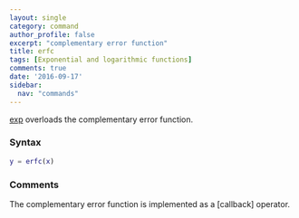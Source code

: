 ```yaml
---
layout: single
category: command
author_profile: false
excerpt: "complementary error function"
title: erfc
tags: [Exponential and logarithmic functions]
comments: true
date: '2016-09-17'
sidebar:
  nav: "commands"
---
```


[exp](/command/exp) overloads the complementary error function.

### Syntax

````matlab
y = erfc(x)
````

### Comments

The complementary error function is implemented as a [callback] operator.
